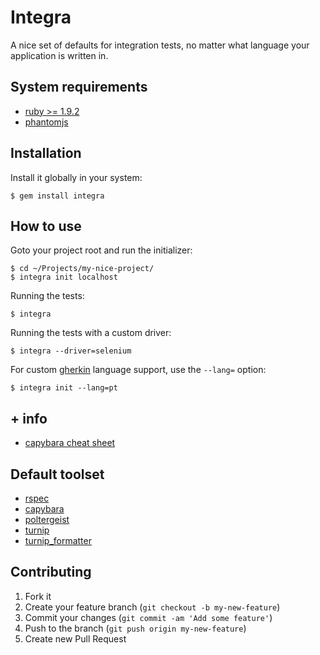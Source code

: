# Integra

A nice set of defaults for integration tests, no matter what language your
application is written in.

## System requirements

- [ruby >= 1.9.2](http://rvm.io/)
- [phantomjs](https://github.com/ariya/phantomjs)

## Installation

Install it globally in your system:

    $ gem install integra

## How to use

Goto your project root and run the initializer:

    $ cd ~/Projects/my-nice-project/
    $ integra init localhost

Running the tests:

    $ integra

Running the tests with a custom driver:

    $ integra --driver=selenium

For custom [gherkin](https://github.com/cucumber/gherkin) language support, use
the `--lang=` option:

    $ integra init --lang=pt

## + info

- [capybara cheat sheet](https://gist.github.com/zhengjia/428105)

## Default toolset

- [rspec](https://github.com/rspec/rspec)
- [capybara](https://github.com/jnicklas/capybara)
- [poltergeist](https://github.com/jonleighton/poltergeist)
- [turnip](https://github.com/jnicklas/turnip/)
- [turnip_formatter](https://github.com/gongo/turnip_formatter/)

## Contributing

1. Fork it
2. Create your feature branch (`git checkout -b my-new-feature`)
3. Commit your changes (`git commit -am 'Add some feature'`)
4. Push to the branch (`git push origin my-new-feature`)
5. Create new Pull Request
